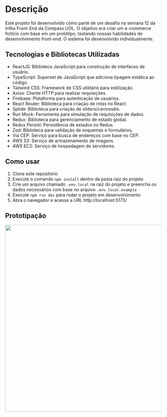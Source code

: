 # Descrição

Este projeto foi desenvolvido como parte de um desafio na semana 12 da trilha Front-End da Compass.UOL. O objetivo era criar um e-commerce fictício com base em um protótipo, testando nossas habilidades de desenvolvimento front-end. O sistema foi desenvolvido individualmente.


## Tecnologias e Bibliotecas Utilizadas
- ReactJS: Biblioteca JavaScript para construção de interfaces de usuário.
- TypeScript: Superset de JavaScript que adiciona tipagem estática ao código.
- Tailwind CSS: Framework de CSS utilitário para estilização.
- Axios: Cliente HTTP para realizar requisições.
- Firebase: Plataforma para autenticação de usuários.
- React Router: Biblioteca para criação de rotas no React.
- Splide: Biblioteca para criação de sliders/carrosséis.
- Run Mock: Ferramenta para simulação de requisições de dados.
- Redux: Biblioteca para gerenciamento de estado global.
- Redux Persist: Persistência de estados no Redux.
- Zod: Biblioteca para validação de esquemas e formulários.
- Via CEP: Serviço para busca de endereços com base no CEP.
- AWS S3: Serviço de armazenamento de imagens.
- AWS EC2: Serviço de hospedagem de servidores.


## Como usar
1. Clone este repositório
2. Execute o comando `npm install` dentro da pasta raiz do projeto
3. Crie um arquivo chamado `.env.local` na raiz do projeto e preencha os dados necessários com base no arquivo `.env.local.example`
4. Execute `npm run dev` para rodar o projeto em desenvolvimento
5. Abra o navegador e acesse a URL http://localhost:5173/


## Prototipação

<p align="start">
  <img src="https://project3-images-storage.s3.us-east-2.amazonaws.com/prototipo/prototipo.PNG" width="600" />
</p>

